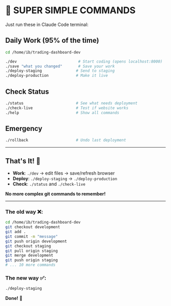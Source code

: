 # 🚀 **SUPER SIMPLE COMMANDS** 

Just run these in Claude Code terminal:

## **Daily Work** (95% of the time)
```bash
cd /home/ib/trading-dashboard-dev

./dev                           # Start coding (opens localhost:8000)
./save "what you changed"       # Save your work
./deploy-staging               # Send to staging
./deploy-production            # Make it live
```

## **Check Status**
```bash
./status                       # See what needs deployment
./check-live                   # Test if website works
./help                         # Show all commands
```

## **Emergency**
```bash
./rollback                     # Undo last deployment
```

---

## **That's It! 🎉**

- **Work**: `./dev` → edit files → save/refresh browser
- **Deploy**: `./deploy-staging` → `./deploy-production`  
- **Check**: `./status` and `./check-live`

**No more complex git commands to remember!**

---

### **The old way** ❌:
```bash
cd /home/ib/trading-dashboard-dev
git checkout development  
git add .
git commit -m "message"
git push origin development
git checkout staging
git pull origin staging
git merge development
git push origin staging
# ... 10 more commands
```

### **The new way** ✅:
```bash
./deploy-staging
```

**Done!** 🎯